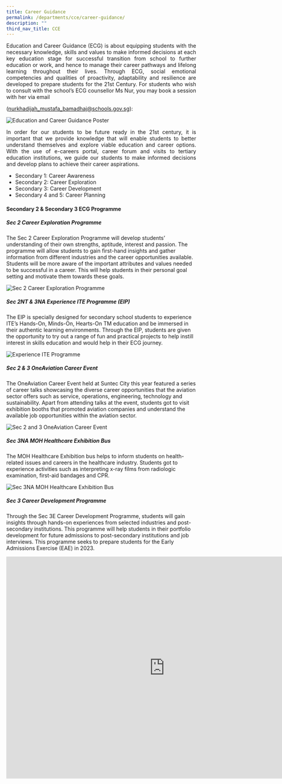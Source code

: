 ```yaml
---
title: Career Guidance
permalink: /departments/cce/career-guidance/
description: ""
third_nav_title: CCE
---
```

<style>
.google-slides-container{ position: relative; width: 100%; padding-top: 72%; overflow: hidden; } .google-slides-container iframe{ position: absolute; top: 0; left: 0; width: 100%; height: 100%; }
</style>

<p style="text-align:justify">Education and Career Guidance (ECG) is about equipping students with the necessary knowledge, skills and values to make informed decisions at each key education stage for successful transition from school to further education or work, and hence to manage their career pathways and lifelong learning throughout their lives. Through ECG, social emotional competencies and qualities of proactivity, adaptability and resilience are developed to prepare students for the 21st Century.
For students who wish to consult with the school’s ECG counsellor Ms Nur, you may book a session with her via email </p>

([nurkhadijah\_mustafa\_bamadhaj@schools.gov.sg](mailto:nurkhadijah_mustafa_bamadhaj@schools.gov.sg)[](mailto:tay_liu_kian_sharon@schools.gov.sg)):

![Education and Career Guidance Poster](/images/Departments/cce-ecg-counsellor.jpg)

<p style="text-align:justify">In order for our students to be future ready in the 21st century, it is important that we provide knowledge that will enable students to better understand themselves and explore viable education and career options. With the use of e-careers portal, career forum and visits to tertiary education institutions, we guide our students to make informed decisions and develop plans to achieve their career aspirations.</p>

* Secondary 1: Career Awareness
* Secondary 2: Career Exploration
* Secondary 3: Career Development
* Secondary 4 and 5: Career Planning

#### **Secondary 2 & Secondary 3 ECG Programme**

##### **Sec 2 Career Exploration Programme** 
The Sec 2 Career Exploration Programme will develop students’ understanding of their own strengths, aptitude, interest and passion. The programme will allow students to gain first-hand insights and gather information from different industries and the career opportunities available. Students will be more aware of the important attributes and values needed to be successful in a career. This will help students in their personal goal setting and motivate them towards these goals.

![Sec 2 Career Exploration Programme](/images/Departments/cce-ecg-s2cep01.jpg)

##### **Sec 2NT & 3NA Experience ITE Programme (EIP)**
The EIP is specially designed for secondary school students to experience ITE’s Hands-On, Minds-On, Hearts-On TM education and be immersed in their authentic learning environments. Through the EIP, students are given the opportunity to try out a range of fun and practical projects to help instill interest in skills education and would help in their ECG journey.

![Experience ITE Programme](/images/Departments/cce-ecg-eip01.jpg)

##### **Sec 2 & 3 OneAviation Career Event**
The OneAviation Career Event held at Suntec City this year featured a series of career talks showcasing the diverse career opportunities that the aviation sector offers such as service, operations, engineering, technology and sustainability. Apart from attending talks at the event, students got to visit exhibition booths that promoted aviation companies and understand the available job opportunities within the aviation sector.

![Sec 2 and 3 OneAviation Career Event ](/images/Departments/cce-ecg-aviation01.jpg)

##### **Sec 3NA MOH Healthcare Exhibition Bus**
The MOH Healthcare Exhibition bus helps to inform students on health-related issues and careers in the healthcare industry. Students got to experience activities such as interpreting x-ray films from radiologic examination, first-aid bandages and CPR. 

![Sec 3NA MOH Healthcare Exhibition Bus](/images/Departments/cce-ecg-mohbus01.jpg)

##### **Sec 3 Career Development Programme**
Through the Sec 3E Career Development Programme, students will gain insights through hands-on experiences from selected industries and post-secondary institutions. This programme will help students in their portfolio development for future admissions to post-secondary institutions and job interviews. This programme seeks to prepare students for the Early Admissions Exercise (EAE) in 2023. 

<iframe src="https://docs.google.com/presentation/d/e/2PACX-1vSeljykz8la5kdHIWYXWyJXhm90RP7-SnhRwGCajXJjvBtvWhl9FRdmk7vlsPE0MeO0iQhtLC8B2mpo/embed?start=false&loop=true&delayms=3000" frameborder="0" width="840" height="589" allowfullscreen="true"></iframe>

<!---**Secondary 2 ECG Programme:**

![Secondary 2 ECG Programme](/images/Departments/cce-ecg02.png)

**Secondary 3 ECG Programme:**

![Secondary 3 ECG Programme](/images/Departments/cce-ecgn-01.jpg)
Interview Skills and Aviation industry

![Secondary 3 ECG Programme](/images/Departments/cce-ecgn-02.jpg)
Aviation Industry

![Secondary 3 ECG Programme](/images/Departments/cce-ecgn-03.jpg)
Food Science and Law Industry

![Secondary 3 ECG Programme](/images/Departments/cce-ecgn-04.jpg)
Hotel management and Media Industry
-->